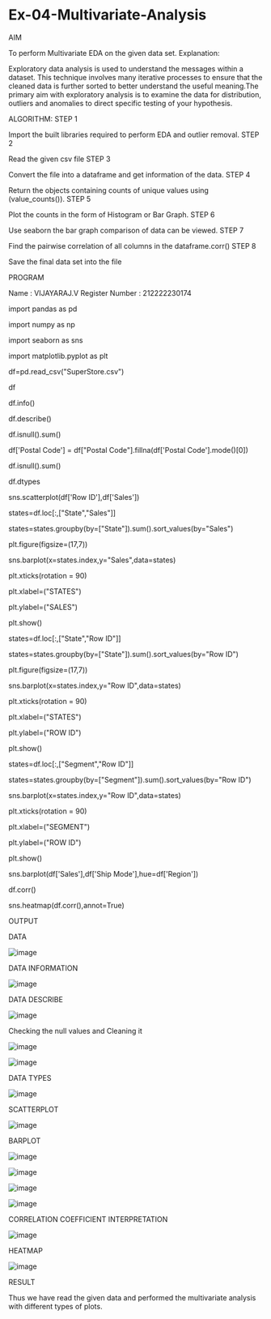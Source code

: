 # Ex-04-Multivariate-Analysis

AIM

To perform Multivariate EDA on the given data set.
Explanation:

Exploratory data analysis is used to understand the messages within a dataset. This technique involves many iterative processes to ensure that the cleaned data is further sorted to better understand the useful meaning.The primary aim with exploratory analysis is to examine the data for distribution, outliers and anomalies to direct specific testing of your hypothesis.

ALGORITHM:
STEP 1

Import the built libraries required to perform EDA and outlier removal.
STEP 2

Read the given csv file
STEP 3

Convert the file into a dataframe and get information of the data.
STEP 4

Return the objects containing counts of unique values using (value_counts()).
STEP 5

Plot the counts in the form of Histogram or Bar Graph.
STEP 6

Use seaborn the bar graph comparison of data can be viewed.
STEP 7

Find the pairwise correlation of all columns in the dataframe.corr()
STEP 8

Save the final data set into the file

PROGRAM

Name : VIJAYARAJ.V
Register Number : 212222230174

import pandas as pd

import numpy as np

import seaborn as sns

import matplotlib.pyplot as plt

df=pd.read_csv("SuperStore.csv")

df

df.info()

df.describe()

df.isnull().sum()

df['Postal Code'] = df["Postal Code"].fillna(df['Postal Code'].mode()[0])

df.isnull().sum()

df.dtypes

sns.scatterplot(df['Row ID'],df['Sales'])

states=df.loc[:,["State","Sales"]]

states=states.groupby(by=["State"]).sum().sort_values(by="Sales")

plt.figure(figsize=(17,7))

sns.barplot(x=states.index,y="Sales",data=states)

plt.xticks(rotation = 90)

plt.xlabel=("STATES")

plt.ylabel=("SALES")

plt.show()

states=df.loc[:,["State","Row ID"]]

states=states.groupby(by=["State"]).sum().sort_values(by="Row ID")

plt.figure(figsize=(17,7))

sns.barplot(x=states.index,y="Row ID",data=states)

plt.xticks(rotation = 90)

plt.xlabel=("STATES")

plt.ylabel=("ROW ID")

plt.show()

states=df.loc[:,["Segment","Row ID"]]

states=states.groupby(by=["Segment"]).sum().sort_values(by="Row ID")

sns.barplot(x=states.index,y="Row ID",data=states)

plt.xticks(rotation = 90)

plt.xlabel=("SEGMENT")

plt.ylabel=("ROW ID")

plt.show()

sns.barplot(df['Sales'],df['Ship Mode'],hue=df['Region'])

df.corr()

sns.heatmap(df.corr(),annot=True)

OUTPUT

DATA

![image](https://user-images.githubusercontent.com/121303741/230762049-f5645c76-ef5e-452c-a7e3-14900744a127.png)

DATA INFORMATION

![image](https://user-images.githubusercontent.com/121303741/230762059-4041b0c1-7d6e-4e08-b4df-c1959fdcd879.png)

DATA DESCRIBE

![image](https://user-images.githubusercontent.com/121303741/230762086-29dfca4e-84c7-4a5c-9f2f-009eddd4893e.png)

Checking the null values and Cleaning it

![image](https://user-images.githubusercontent.com/121303741/230762112-8ed7e275-6492-48ba-a496-e5d4ba6e048d.png)

![image](https://user-images.githubusercontent.com/121303741/230762135-fb9483ab-319d-4258-958f-b13be55b38a3.png)

DATA TYPES

![image](https://user-images.githubusercontent.com/121303741/230762145-4b015bfc-b050-48d9-9240-733e252e142f.png)

SCATTERPLOT

![image](https://user-images.githubusercontent.com/121303741/230762116-deb0ee77-196e-46cc-b176-106246b2f746.png)

BARPLOT

![image](https://user-images.githubusercontent.com/121303741/230762156-34920300-7f60-4a86-a54f-95a7b8d73fb4.png)

![image](https://user-images.githubusercontent.com/121303741/230762166-09211e0d-7d03-4bfe-9ea2-a6974e86a673.png)

![image](https://user-images.githubusercontent.com/121303741/230762171-faedb3a7-fdc8-467e-82a3-6828be2a7e70.png)

![image](https://user-images.githubusercontent.com/121303741/230762181-6d9ce210-63ad-4a92-92c0-0ffe1e1460f5.png)

CORRELATION COEFFICIENT INTERPRETATION

![image](https://user-images.githubusercontent.com/121303741/230762211-c713f7bb-20d6-4ba6-970e-a4ab6aa891b1.png)

HEATMAP

![image](https://user-images.githubusercontent.com/121303741/230762236-337e072b-3c8d-48d3-a2b8-24d3b63915f6.png)

RESULT

Thus we have read the given data and performed the multivariate analysis with different types of plots.



